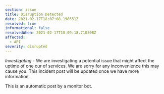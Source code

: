 ```yaml
---
section: issue
title: Disruption Detected
date: 2021-02-17T18:07:08.198551Z
resolved: true
informational: false
resolvedWhen: 2021-02-17T18:09:18.710308Z
affected:
  - API
severity: disrupted
---
```

*Investigating* - We are investigating a potential issue that might affect the uptime of one our of services. We are sorry for any inconvenience this may cause you. This incident post will be updated once we have more information.

This is an automatic post by a monitor bot.
        